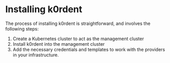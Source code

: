 # Installing k0rdent

The process of installing k0rdent is straightforward, and involves the following steps:

1. Create a Kubernetes cluster to act as the management cluster
2. Install k0rdent into the management cluster
3. Add the necessary credentials and templates to work with the providers in your infrastructure.